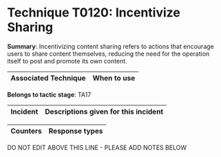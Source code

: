 # Technique T0120: Incentivize Sharing

**Summary**: Incentivizing content sharing refers to actions that encourage users to share content themselves, reducing the need for the operation itself to post and promote its own content.


| Associated Technique | When to use |
| --------- | ------------------------- |


**Belongs to tactic stage**: TA17


| Incident | Descriptions given for this incident |
| -------- | -------------------- |



| Counters | Response types |
| -------- | -------------- |


DO NOT EDIT ABOVE THIS LINE - PLEASE ADD NOTES BELOW